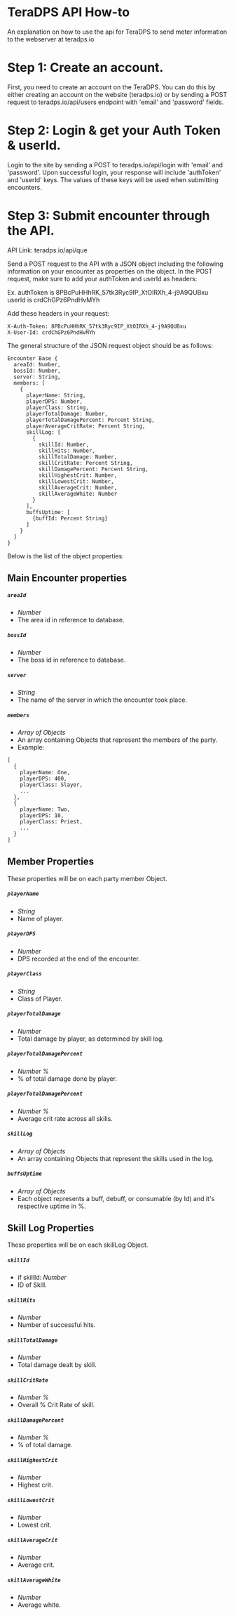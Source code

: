 # TeraDPS API How-to
An explanation on how to use the api for TeraDPS to send meter information to the webserver at teradps.io

# Step 1: Create an account.
First, you need to create an account on the TeraDPS. You can do this by either creating an account on the website (teradps.io) or by sending a POST request to teradps.io/api/users endpoint with 'email' and 'password' fields.

# Step 2: Login & get your Auth Token & userId.
Login to the site by sending a POST to teradps.io/api/login with 'email' and 'password'. Upon successful login, your response will include 'authToken' and 'userId' keys. The values of these keys will be used when submitting encounters.

# Step 3: Submit encounter through the API.
API Link: teradps.io/api/que

Send a POST request to the API with a JSON object including the following information on your encounter as properties on the object.
In the POST request, make sure to add your authToken and userId as headers:

Ex.
authToken is 8PBcPuHHhRK_57tk3Ryc9IP_XtOIRXh_4-j9A9QUBxu
userId is crdChGPz6PndHvMYh

Add these headers in your request:

```
X-Auth-Token: 8PBcPuHHhRK_57tk3Ryc9IP_XtOIRXh_4-j9A9QUBxu
X-User-Id: crdChGPz6PndHvMYh
```

The general structure of the JSON request object should be as follows:
```
Encounter Base {
  areaId: Number,
  bossId: Number,
  server: String,
  members: [
    {
      playerName: String,
      playerDPS: Number,
      playerClass: String,
      playerTotalDamage: Number,
      playerTotalDamagePercent: Percent String,
      playerAverageCritRate: Percent String,
      skillLog: [
        {
          skillId: Number,
          skillHits: Number,
          skillTotalDamage: Number,
          skillCritRate: Percent String,
          skillDamagePercent: Percent String,
          skillHighestCrit: Number,
          skillLowestCrit: Number,
          skillAverageCrit: Number,
          skillAverageWhite: Number
        }
      ],
      buffsUptime: [
        {buffId: Percent String}
      ]
    }
  ]
}
```

Below is the list of the object properties:

## Main Encounter properties

##### `areaId`
- _Number_
- The area id in reference to database.

##### `bossId`
- _Number_
- The boss id in reference to database.

##### `server`
- _String_
- The name of the server in which the encounter took place.

##### `members`
- _Array of Objects_
- An array containing Objects that represent the members of the party.
- Example:
```
[
  {
    playerName: One,
    playerDPS: 400,
    playerClass: Slayer,
    ...
  },
  {
    playerName: Two,
    playerDPS: 10,
    playerClass: Priest,
    ...
  }
]
```

## Member Properties
These properties will be on each party member Object.

##### `playerName`
- _String_
- Name of player.

##### `playerDPS`
- _Number_
- DPS recorded at the end of the encounter.

##### `playerClass`
- _String_
- Class of Player.

##### `playerTotalDamage`
- _Number_
- Total damage by player, as determined by skill log.

##### `playerTotalDamagePercent`
- _Number %_
- % of total damage done by player.

##### `playerTotalDamagePercent`
- _Number %_
- Average crit rate across all skills.

##### `skillLog`
- _Array of Objects_
- An array containing Objects that represent the skills used in the log.

##### `buffsUptime`
- _Array of Objects_
- Each object represents a buff, debuff, or consumable (by Id) and it's respective uptime in %.

## Skill Log Properties
These properties will be on each skillLog Object.

##### `skillId`
- if skillId: _Number_
- ID of Skill.

##### `skillHits`
- _Number_
- Number of successful hits.

##### `skillTotalDamage`
- _Number_
- Total damage dealt by skill.

##### `skillCritRate`
- _Number %_
- Overall % Crit Rate of skill.

##### `skillDamagePercent`
- _Number %_
- % of total damage.

##### `skillHighestCrit`
- _Number_
- Highest crit.

##### `skillLowestCrit`
- _Number_
- Lowest crit.

##### `skillAverageCrit`
- _Number_
- Average crit.

##### `skillAverageWhite`
- _Number_
- Average white.
